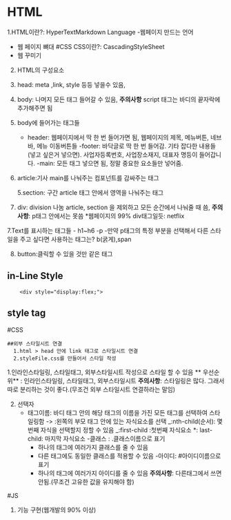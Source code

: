 # HTML

1.HTML이란?: HyperTextMarkdown Language -웹페이지 만드는 언어

- 웹 페이지 뼈대
  #CSS
  CSS이란?: CascadingStyleSheet
- 웹 꾸미기

2. HTML의 구성요소
1. head: meta ,link, style 등등 넣을수 있음,
1. body: 나머지 모든 태그 들어갈 수 있음, **주의사항** script 태그는 바디의 끝자락에 추가해주면 됨
1. body에 들어가는 태그들

   - header: 웹페이지에서 딱 한 번 들어가면 됨, 웹페이지의 제목, 메뉴버튼, 네브바, 메뉴 이동버튼들
     -footer: 바닥글로 딱 한 번 들어감. 기타 잡다한 내용들 (넣고 싶은거 넣으면).
     사업자등록번호, 사업장소재지, 대표자 명등이 들어갑니다.
     -main: 모든 태그 넣으면 됨, 정말 중요한 요소들만 넣어줌.

1. article:기사
   main를 나눠주는 컴포넌트를 감싸주는 태그

   5.section: 구간
   article 태그 안에서 영역을 나눠주는 태그

1. div: division 나눔
   article, section 을 제외하고 모든 순간에서 나눠줄 때 씀,
   **주의사항**: p태그 안에서는 못씀 \*웹페이지의 99% div태그일듯: netflix

7.Text를 표시하는 태그들 - h1~h6
-p -만약 p태그의 특정 부분을 선택해서 다른 스타일을 주고 싶다면 사용하는 태그는? b(굵게),span

8. button:클릭할 수 있을 것만 같은 태그

## in-Line Style

        <div style="display:flex;">

## style tag

#CSS

<head>
<style>
div{
display:flex;
}
</style>

    ##외부 스타일시트 연결
      1.html > head 안에 link 태그로 스타일시트 연결
      2.styleFile.css를 만들어서 스타일 작성

1.인라인스타일링, 스타일태그, 외부스타일시트 작성으로 스타일 할 수 있음
** 우선순위** : 인라인스타일링, 스타일태그, 외부스타일시트
**주의사항**: 스타일링은 많다. 그래서 따로 분리하는 것이 좋다.(무조건 외부 스타일시트 연결하라는 말임)

2. 선택자
   - 태그이름: 바디 태그 안의 해당 태그의 이름을 가진 모든 태그를 선택하여 스타일링함
     -> :왼쪽의 부모 태그 안에 있는 자식요소를 선택
     _:nth-child(순서): 몇 번째 자식을 선택할지 정할 수 있음
     _:first-child :첫번째 자식요소
     \*: last-child: 마지막 자식요소 -클래스 : .클래스이름으로 표기
     - 하나의 태그에 여러가지 클래스를 줄 수 있음
     - 다른 태그에도 동일한 클래스를 적용할 수 있음 -아이디: #아이디이름으로 표기
     - 하나의 태그에 여러가지 아이디를 줄 수 있음
       **주의사항**: 다른태그에서 쓰면 안됨.(무조건 고유한 값을 유지해야 함)

#JS

1. 기능 구현(웹개발의 90% 이상)
